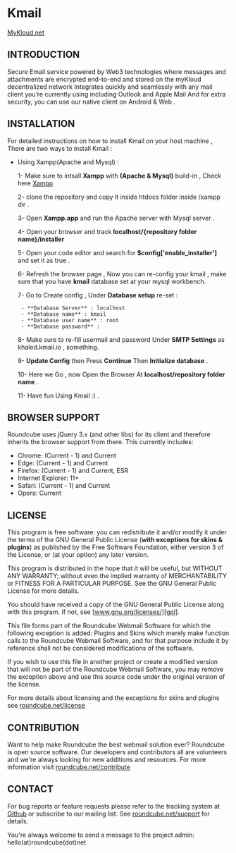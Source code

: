 # Kmail

[MyKloud.net](https://mykloud.io/)

## INTRODUCTION

Secure Email service powered by Web3 technologies where messages and attachments are encrypted end-to-end and stored on the myKloud decentralized network
Integrates quickly and seamlessly with any mail client you’re currently using including Outlook and Apple Mail
And for extra security, you can use our native client on Android & Web .

## INSTALLATION

For detailed instructions on how to install Kmail on your host machine , There are two ways to install Kmail :

- Using Xampp(Apache and Mysql) :

  1- Make sure to intsall **Xampp** with **(Apache & Mysql)** build-in , Check here [Xampp](https://www.apachefriends.org/index.html)

  2- clone the repository and copy it inside htdocs folder inside /xampp dir .

  3- Open **Xampp.app** and run the Apache server with Mysql server .

  4- Open your browser and track **localhost/{repository folder name}/installer**

  5- Open your code editor and search for **$config['enable_installer']** and set it as true .

  6- Refresh the browser page , Now you can re-config your kmail , make sure that you have **kmail** database set at your mysql workbench.

  7- Go to Create config , Under **Database setup** re-set :

       - **Database Server** : localhost
       - **Database name** : kmail
       - **Database user name** : root
       - **Database password** :

  8- Make sure to re-fill usermail and password Under **SMTP Settings** as khaled.kmail.io , something.

  9- **Update Config** then Press **Continue** Then **Initialize database** .

  10- Here we Go , now Open the Browser At **localhost/repository folder name** .

  11- Have fun Using Kmail :) .

## BROWSER SUPPORT

Roundcube uses jQuery 3.x (and other libs) for its client and therefore
inherits the browser support from there. This currently includes:

- Chrome: (Current - 1) and Current
- Edge: (Current - 1) and Current
- Firefox: (Current - 1) and Current, ESR
- Internet Explorer: 11+
- Safari: (Current - 1) and Current
- Opera: Current

## LICENSE

This program is free software: you can redistribute it and/or modify
it under the terms of the GNU General Public License (**with exceptions
for skins & plugins**) as published by the Free Software Foundation,
either version 3 of the License, or (at your option) any later version.

This program is distributed in the hope that it will be useful,
but WITHOUT ANY WARRANTY; without even the implied warranty of
MERCHANTABILITY or FITNESS FOR A PARTICULAR PURPOSE. See the
GNU General Public License for more details.

You should have received a copy of the GNU General Public License
along with this program. If not, see [www.gnu.org/licenses/][gpl].

This file forms part of the Roundcube Webmail Software for which the
following exception is added: Plugins and Skins which merely make
function calls to the Roundcube Webmail Software, and for that purpose
include it by reference shall not be considered modifications of
the software.

If you wish to use this file in another project or create a modified
version that will not be part of the Roundcube Webmail Software, you
may remove the exception above and use this source code under the
original version of the license.

For more details about licensing and the exceptions for skins and plugins
see [roundcube.net/license][license]

## CONTRIBUTION

Want to help make Roundcube the best webmail solution ever?
Roundcube is open source software. Our developers and contributors all
are volunteers and we're always looking for new additions and resources.
For more information visit [roundcube.net/contribute][contrib]

## CONTACT

For bug reports or feature requests please refer to the tracking system
at [Github][githubissues] or subscribe to our mailing list.
See [roundcube.net/support][support] for details.

You're always welcome to send a message to the project admin:
hello(at)roundcube(dot)net

[iloha]: https://sourceforge.net/projects/ilohamail/
[gpl]: https://www.gnu.org/licenses/
[license]: https://roundcube.net/license
[contrib]: https://roundcube.net/contribute
[support]: https://roundcube.net/support
[githubissues]: https://github.com/roundcube/roundcubemail/issues
